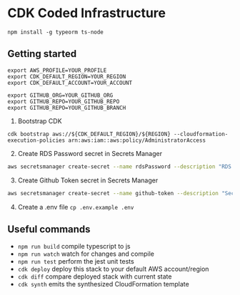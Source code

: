 # CDK Coded Infrastructure

`npm install -g typeorm ts-node`

## Getting started

```
export AWS_PROFILE=YOUR_PROFILE
export CDK_DEFAULT_REGION=YOUR_REGION
export CDK_DEFAULT_ACCOUNT=YOUR_ACCOUNT

export GITHUB_ORG=YOUR_GITHUB_ORG
export GITHUB_REPO=YOUR_GITHUB_REPO
export GITHUB_REPO=YOUR_GITHUB_BRANCH
```

1. Bootstrap CDK

```
cdk bootstrap aws://${CDK_DEFAULT_REGION}/${REGION} --cloudformation-execution-policies arn:aws:iam::aws:policy/AdministratorAccess
```

2. Create RDS Password secret in Secrets Manager

```bash
aws secretsmanager create-secret --name rdsPassword --description "RDS Password" --secret-string YOUR_PASSWORD
```

3. Create Github Token secret in Secrets Manager

```bash
aws secretsmanager create-secret --name github-token --description "Secret for GitHub" --secret-string "GITHUB_PERSONAL_ACCESS_TOKEN"
```

4. Create a .env file `cp .env.example .env`

## Useful commands

- `npm run build` compile typescript to js
- `npm run watch` watch for changes and compile
- `npm run test` perform the jest unit tests
- `cdk deploy` deploy this stack to your default AWS account/region
- `cdk diff` compare deployed stack with current state
- `cdk synth` emits the synthesized CloudFormation template
